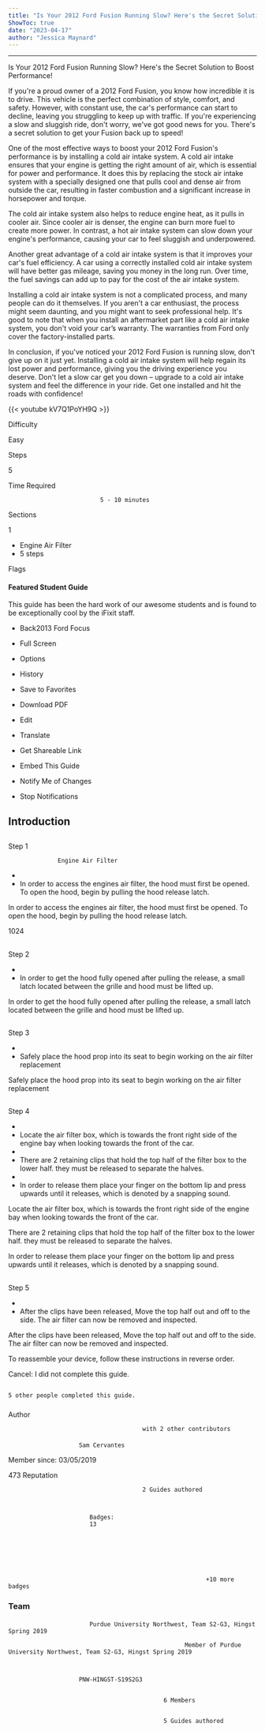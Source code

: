 ```yaml
---
title: "Is Your 2012 Ford Fusion Running Slow? Here's the Secret Solution to Boost Performance!"
ShowToc: true 
date: "2023-04-17"
author: "Jessica Maynard"
---
```

*****
Is Your 2012 Ford Fusion Running Slow? Here's the Secret Solution to Boost Performance!

If you're a proud owner of a 2012 Ford Fusion, you know how incredible it is to drive. This vehicle is the perfect combination of style, comfort, and safety. However, with constant use, the car's performance can start to decline, leaving you struggling to keep up with traffic. If you're experiencing a slow and sluggish ride, don't worry, we've got good news for you. There's a secret solution to get your Fusion back up to speed!

One of the most effective ways to boost your 2012 Ford Fusion's performance is by installing a cold air intake system. A cold air intake ensures that your engine is getting the right amount of air, which is essential for power and performance. It does this by replacing the stock air intake system with a specially designed one that pulls cool and dense air from outside the car, resulting in faster combustion and a significant increase in horsepower and torque.

The cold air intake system also helps to reduce engine heat, as it pulls in cooler air. Since cooler air is denser, the engine can burn more fuel to create more power. In contrast, a hot air intake system can slow down your engine's performance, causing your car to feel sluggish and underpowered.

Another great advantage of a cold air intake system is that it improves your car's fuel efficiency. A car using a correctly installed cold air intake system will have better gas mileage, saving you money in the long run. Over time, the fuel savings can add up to pay for the cost of the air intake system.

Installing a cold air intake system is not a complicated process, and many people can do it themselves. If you aren't a car enthusiast, the process might seem daunting, and you might want to seek professional help. It's good to note that when you install an aftermarket part like a cold air intake system, you don't void your car’s warranty. The warranties from Ford only cover the factory-installed parts.

In conclusion, if you've noticed your 2012 Ford Fusion is running slow, don't give up on it just yet. Installing a cold air intake system will help regain its lost power and performance, giving you the driving experience you deserve. Don't let a slow car get you down – upgrade to a cold air intake system and feel the difference in your ride. Get one installed and hit the roads with confidence!

{{< youtube kV7Q1PoYH9Q >}} 







Difficulty
 



Easy         
 








Steps
 
5
 



Time Required
 

                              5 - 10 minutes            
 


Sections
 
1
 
- Engine Air Filter
 - 5 steps

 




Flags
 
#### Featured Student Guide
 
This guide has been the hard work of our awesome students and is found to be exceptionally cool by the iFixit staff.
 
- Back2013 Ford Focus
 - Full Screen
 - Options

 
- History
 - Save to Favorites
 - Download PDF
 - Edit
 - Translate
 - Get Shareable Link
 - Embed This Guide
 - Notify Me of Changes
 - Stop Notifications

 
## Introduction
 
## 

Step 1

                  Engine Air Filter               


 
- 
 - In order to access the engines air filter, the hood must first be opened. To open the hood, begin by pulling the hood release latch.

 
In order to access the engines air filter, the hood must first be opened. To open the hood, begin by pulling the hood release latch.
 
1024
 
## 

Step 2


 
- 
 - In order to get the hood fully opened after pulling the release, a small latch located between the grille and hood must be lifted up.

 
In order to get the hood fully opened after pulling the release, a small latch located between the grille and hood must be lifted up.
 
## 

Step 3


 
- 
 - Safely place the hood prop into its seat to begin working on the air filter replacement

 
Safely place the hood prop into its seat to begin working on the air filter replacement
 
## 

Step 4


 
- 
 - Locate the air filter box, which is towards the front right side of the engine bay when looking towards the front of the car.
 - 
 - There are 2 retaining clips that hold the top half of the filter box to the lower half. they must be released to separate the halves.
 - 
 - In order to release them place your finger on the bottom lip and press upwards until it releases, which is denoted by a snapping sound.

 
Locate the air filter box, which is towards the front right side of the engine bay when looking towards the front of the car.
 
There are 2 retaining clips that hold the top half of the filter box to the lower half. they must be released to separate the halves.
 
In order to release them place your finger on the bottom lip and press upwards until it releases, which is denoted by a snapping sound.
 
## 

Step 5


 
- 
 - After the clips have been released, Move the top half out and off to the side. The air filter can now be removed and inspected.

 
After the clips have been released, Move the top half out and off to the side. The air filter can now be removed and inspected.
 
To reassemble your device, follow these instructions in reverse order.
 

Cancel: I did not complete this guide.

 

                                                                                          5 other people completed this guide.                                             
 
### 
Author

 

                                          with 2 other contributors 
 
#### 

                        Sam Cervantes                     

 
Member since: 03/05/2019
 
473 Reputation
 

                                          2 Guides authored                  
 


                           Badges:
                           13


 

 


                                                            +10 more badges                           

 
### Team
 
#### 

                           Purdue University Northwest, Team S2-G3, Hingst Spring 2019                        

                                                      Member of Purdue University Northwest, Team S2-G3, Hingst Spring 2019 

 

                        PNW-HINGST-S19S2G3                     
 

                                                6 Members                     
 

                                                5 Guides authored                     



